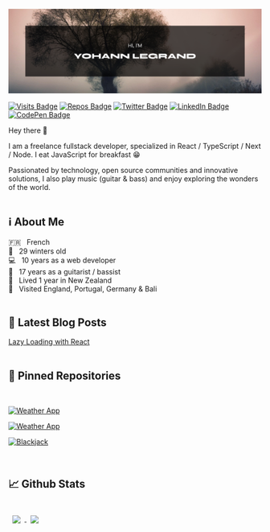 ![banner](assets/github-profile-banner.png)

[![Visits Badge](https://badges.pufler.dev/visits/Alarid/Alarid)](#)
[![Repos Badge](https://badges.pufler.dev/repos/Alarid)](#)
[![Twitter Badge](https://img.shields.io/badge/Twitter-Profile-informational?style=flat&logo=twitter&logoColor=white&color=1CA2F1)](https://twitter.com/YohannLegrand5)
[![LinkedIn Badge](https://img.shields.io/badge/LinkedIn-Profile-informational?style=flat&logo=linkedin&logoColor=white&color=0D76A8)](https://www.linkedin.com/in/yohann-legrand-brest/)
[![CodePen Badge](https://img.shields.io/badge/CodePen-Profile-informational?style=flat&logo=codepen&logoColor=white&color=black)](https://codepen.io/yohlegrand)

Hey there 👋

I am a freelance fullstack developer, specialized in React / TypeScript / Next / Node. I eat JavaScript for breakfast 😁

Passionated by technology, open source communities and innovative solutions, I also play music (guitar & bass) and enjoy exploring the wonders of the world.
<br/><br/>

## ℹ️ About Me
🇫🇷 &nbsp; French <br/>
🎂 &nbsp; 29 winters old <br/>
💻 &nbsp; 10 years as a web developer <br/>
🎸 &nbsp; 17 years as a guitarist / bassist <br/>
🥝 &nbsp; Lived 1 year in New Zealand <br/>
🌴 &nbsp; Visited England, Portugal, Germany & Bali <br/>
<br/>

## 📝 Latest Blog Posts
<!-- TODO make dynamic -->
[Lazy Loading with React](https://dev.to/alarid/lazy-loading-with-react-292c) <br/>
<br/>

## 📌 Pinned Repositories
<br/>

[![Weather App](https://github-readme-stats.vercel.app/api/pin/?username=Alarid&repo=WeatherApp&title_color=ffffff&text_color=c9cacc&icon_color=4AB197&bg_color=1A2B34)](https://github.com/Alarid/WeatherApp)

[![Weather App](https://github-readme-stats.vercel.app/api/pin/?username=Alarid&repo=cra-node-jwt-auth&title_color=ffffff&text_color=c9cacc&icon_color=4AB197&bg_color=1A2B34)](https://github.com/Alarid/cra-node-jwt-auth)

[![Blackjack](https://github-readme-stats.vercel.app/api/pin/?username=Alarid&repo=Blackjack&title_color=ffffff&text_color=c9cacc&icon_color=4AB197&bg_color=1A2B34)](https://github.com/Alarid/Blackjack)

<br/>

## 📈 Github Stats
<br/>

<a href="https://github.com/Alarid">
  <img align="center" style="margin:0.5rem" src="https://github-readme-stats.vercel.app/api/top-langs/?username=Alarid&count_private=true&show_icons=true&theme=dark&bg_color=1A2B34&text_color=c9cacc&exclude_repo=bons-ouvriers-prototype,flask-bootstrap-kickstart"/>
</a>

<a href="https://github.com/Alarid">
  <img align="center" style="margin:0.5rem" src="https://github-readme-stats.vercel.app/api?username=Alarid&count_private=true&show_icons=true&theme=dark&bg_color=1A2B34&text_color=c9cacc"/>
</a>

<!--

**Alarid/Alarid** is a ✨ _special_ ✨ repository because its `README.md` (this file) appears on your GitHub profile.

Here are some ideas to get you started:

- 🔭 I’m currently working on ...
- 🌱 I’m currently learning ...
- 👯 I’m looking to collaborate on ...
- 🤔 I’m looking for help with ...
- 💬 Ask me about ...
- 📫 How to reach me: ...

<br>
